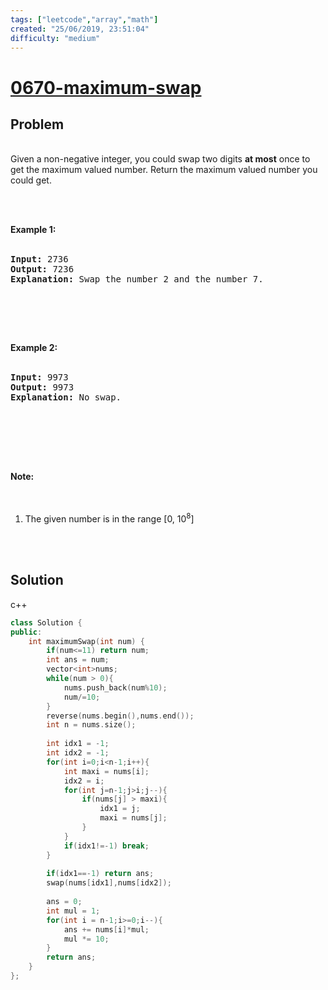 ```yaml
---
tags: ["leetcode","array","math"]
created: "25/06/2019, 23:51:04"
difficulty: "medium"
---
```


# [0670-maximum-swap](https://leetcode.com/problems/maximum-swap/)

## Problem
<div><p><br>Given a non-negative integer, you could swap two digits <b>at most</b> once to get the maximum valued number. Return the maximum valued number you could get.<br></p><br><br><p><b>Example 1:</b><br><br></p><pre><b>Input:</b> 2736<br><b>Output:</b> 7236<br><b>Explanation:</b> Swap the number 2 and the number 7.<br></pre><br><p></p><br><br><p><b>Example 2:</b><br><br></p><pre><b>Input:</b> 9973<br><b>Output:</b> 9973<br><b>Explanation:</b> No swap.<br></pre><br><p></p><br><br><br><p><b>Note:</b><br><br></p><ol><br><li>The given number is in the range [0, 10<sup>8</sup>]</li><br></ol><br><p></p></div>

## Solution

c++
```c++
class Solution {
public:
    int maximumSwap(int num) {
        if(num<=11) return num;
        int ans = num;
        vector<int>nums;
        while(num > 0){
            nums.push_back(num%10);
            num/=10;
        }
        reverse(nums.begin(),nums.end());
        int n = nums.size();
       
        int idx1 = -1;
        int idx2 = -1;
        for(int i=0;i<n-1;i++){
            int maxi = nums[i];
            idx2 = i;
            for(int j=n-1;j>i;j--){
                if(nums[j] > maxi){
                    idx1 = j;
                    maxi = nums[j];
                }
            }
            if(idx1!=-1) break;
        }
​
        if(idx1==-1) return ans;
        swap(nums[idx1],nums[idx2]);
        
        ans = 0;
        int mul = 1;
        for(int i = n-1;i>=0;i--){
            ans += nums[i]*mul;
            mul *= 10;
        }
        return ans;
    }
};
​
```
